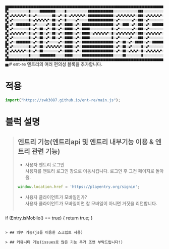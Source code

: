 <span style="font-size:50%;line-height: 1;">
███████████████████████████████████████████████████████████████████████████████████████████████████████
█░░░░░░░░░░░░░░█░░░░░░██████████░░░░░░█░░░░░░░░░░░░░░████████████████░░░░░░░░░░░░░░░░███░░░░░░░░░░░░░░█
█░░▄▀▄▀▄▀▄▀▄▀░░█░░▄▀░░░░░░░░░░██░░▄▀░░█░░▄▀▄▀▄▀▄▀▄▀░░████████████████░░▄▀▄▀▄▀▄▀▄▀▄▀░░███░░▄▀▄▀▄▀▄▀▄▀░░█
█░░▄▀░░░░░░░░░░█░░▄▀▄▀▄▀▄▀▄▀░░██░░▄▀░░█░░░░░░▄▀░░░░░░████████████████░░▄▀░░░░░░░░▄▀░░███░░▄▀░░░░░░░░░░█
█░░▄▀░░█████████░░▄▀░░░░░░▄▀░░██░░▄▀░░█████░░▄▀░░████████████████████░░▄▀░░████░░▄▀░░███░░▄▀░░█████████
█░░▄▀░░░░░░░░░░█░░▄▀░░██░░▄▀░░██░░▄▀░░█████░░▄▀░░█████░░░░░░░░░░░░░░█░░▄▀░░░░░░░░▄▀░░███░░▄▀░░░░░░░░░░█
█░░▄▀▄▀▄▀▄▀▄▀░░█░░▄▀░░██░░▄▀░░██░░▄▀░░█████░░▄▀░░█████░░▄▀▄▀▄▀▄▀▄▀░░█░░▄▀▄▀▄▀▄▀▄▀▄▀░░███░░▄▀▄▀▄▀▄▀▄▀░░█
█░░▄▀░░░░░░░░░░█░░▄▀░░██░░▄▀░░██░░▄▀░░█████░░▄▀░░█████░░░░░░░░░░░░░░█░░▄▀░░░░░░▄▀░░░░███░░▄▀░░░░░░░░░░█
█░░▄▀░░█████████░░▄▀░░██░░▄▀░░░░░░▄▀░░█████░░▄▀░░████████████████████░░▄▀░░██░░▄▀░░█████░░▄▀░░█████████
█░░▄▀░░░░░░░░░░█░░▄▀░░██░░▄▀▄▀▄▀▄▀▄▀░░█████░░▄▀░░████████████████████░░▄▀░░██░░▄▀░░░░░░█░░▄▀░░░░░░░░░░█
█░░▄▀▄▀▄▀▄▀▄▀░░█░░▄▀░░██░░░░░░░░░░▄▀░░█████░░▄▀░░████████████████████░░▄▀░░██░░▄▀▄▀▄▀░░█░░▄▀▄▀▄▀▄▀▄▀░░█
█░░░░░░░░░░░░░░█░░░░░░██████████░░░░░░█████░░░░░░████████████████████░░░░░░██░░░░░░░░░░█░░░░░░░░░░░░░░█
███████████████████████████████████████████████████████████████████████████████████████████████████████
</span>
# ent-re
엔트리의 여러 편의성 블록을 추가합니다.

# 적용
```javascript
import("https://swk3087.github.io/ent-re/main.js"); 
```
# 블럭 설명
> ## 엔트리 기능(엔트리api 및 엔트리 내부기능 이용 & 엔트리 관련 기능)
> - 사용자 엔트리 로그인   
> 사용자를 엔트리 로그인 창으로 이동시킵니다. 로그인 후 그전 페이지로 돌아옴. 
> ```javascript
> window.location.href = 'https://playentry.org/signin';
> ```
> - 사용자 클라이언트가 모바일인가?   
> 사용자 클라이언트가 모바일이면 참 모바일이 아니면 거짓을 리턴합니다.
> ```javascript
if (Entry.isMobile() == true) {
   return true;
}
```

> ## 외부 기능(js를 이용한 스크립트 사용)

> ## 커뮤니티 기능(issues로 많은 기능 추가 조언 부탁드립니다!)
